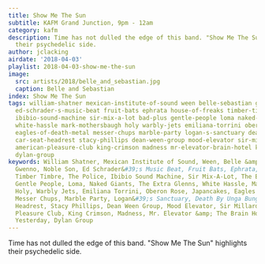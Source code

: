 ```yaml
---
title: Show Me The Sun
subtitle: KAFM Grand Junction, 9pm - 12am
category: kafm
description: Time has not dulled the edge of this band. "Show Me The Sun" highlights
  their psychedelic side.
author: jclacking
airdate: '2018-04-03'
playlist: 2018-04-03-show-me-the-sun
image:
  src: artists/2018/belle_and_sebastian.jpg
  caption: Belle and Sebastian
index: Show Me The Sun
tags: william-shatner mexican-institute-of-sound ween belle-sebastian gwenno noble-son
  ed-schrader-s-music-beat fruit-bats ephrata house-of-freaks timber-timbre police
  ibibio-sound-machine sir-mix-a-lot bad-plus gentle-people loma naked-giants extra-glenns
  white-hassle mark-mothersbaugh holy warbly-jets emiliana-torrini oberon-rose japancakes
  eagles-of-death-metal messer-chups marble-party logan-s-sanctuary death-by-unga-bunga
  car-seat-headrest stacy-phillips dean-ween-group mood-elevator sir-millard-mulch
  american-pleasure-club king-crimson madness mr-elevator-brain-hotel kiss-me-yesterday
  dylan-group
keywords: William Shatner, Mexican Institute of Sound, Ween, Belle &amp; Sebastian,
  Gwenno, Noble Son, Ed Schrader&#39;s Music Beat, Fruit Bats, Ephrata, House of Freaks,
  Timber Timbre, The Police, Ibibio Sound Machine, Sir Mix-A-Lot, The Bad Plus, The
  Gentle People, Loma, Naked Giants, The Extra Glenns, White Hassle, Mark Mothersbaugh,
  Holy, Warbly Jets, Emiliana Torrini, Oberon Rose, Japancakes, Eagles of Death Metal,
  Messer Chups, Marble Party, Logan&#39;s Sanctuary, Death By Unga Bunga, Car Seat
  Headrest, Stacy Phillips, Dean Ween Group, Mood Elevator, Sir Millard Mulch, American
  Pleasure Club, King Crimson, Madness, Mr. Elevator &amp; The Brain Hotel, Kiss Me
  Yesterday, Dylan Group
---
```

Time has not dulled the edge of this band. "Show Me The Sun" highlights their psychedelic side.
